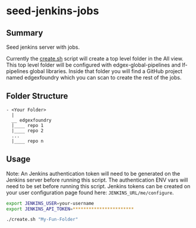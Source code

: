# seed-jenkins-jobs

## Summary

Seed jenkins server with jobs.

Currently the [create.sh](./create.sh) script will create a top level folder in the All view. This top level folder will be configured with edgex-global-pipelines and lf-pipelines global libraries. Inside that folder you will find a GitHub project named edgexfoundry which you can scan to create the rest of the jobs.

## Folder Structure

```Text
- <Your Folder>
  |
  __ edgexfoundry
  |____ repo 1
  |____ repo 2
  ...
  |____ repo n
```

## Usage

Note: An Jenkins authentication token will need to be generated on the Jenkins server before running this script. The authentication ENV vars will need to be set before running this script. Jenkins tokens can be created on your user configuration page found here: `JENKINS_URL/me/configure`.

```Bash
export JENKINS_USER=your-username
export JENKINS_API_TOKEN=***********************

./create.sh "My-Fun-Folder"
```
